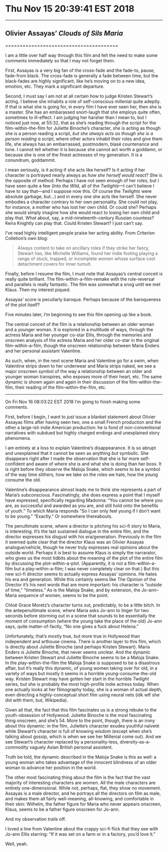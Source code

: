 # Thu Nov 15 20:39:41 EST 2018
----------------------------
## Olivier Assayas’ _Clouds of Sils Maria_
=======================================

I am a little over half way through this film and felt the need to make some
comments immediately so that I may not forget them.

First, Assayas is a very big fan of the cross-fade and the fade-to, pause,
fade-from black. The cross-fade is generally a fade between time, but the
black-fades are highly significant, like he’s moving on to a new idea, emotion,
etc. They mark a significant departure.

Second, I must say I am not at all certain how to judge Kristen Stewart’s
acting. I believe she inhabits a role of self-conscious millenial quite adeptly.
If that is what she is going for, in every film I have ever seen her, then she
is a master. She has an embarassed snort-laugh that she employs quite often,
sometimes to ill-effect. I am judging her harsher than I mean to, but I noticed
just now, at 55:32, that as she’s reading through the script for the
film-within-the-film for Juliette Binoche’s character, she is acting as though
she is a person reading a script, _but she always acts as though she is a person
reading a script_, where other actors inhabit their roles and give them life,
she always has an embarrassed, postmodern, blasé countenance and tone. I cannot
tell whether it is because she cannot act worth a goddamn, or because she is one
of the finest actresses of my generation. It is a conundrum, goddammit.

I mean seriously, is it acting if she acts like herself? Is it acting if her
character is portrayed nearly always as _how she herself would react_? She is
the opposite of method. Perhaps I have not seen enough of her roles, but I have
seen quite a few (_Into the Wild_, all of the _Twilights_—I can’t believe I have
to say that—and I suppose now this. Of course the _Twilights_ were absolute
garbage, but...) and in every one she acts like herself. She never embodies a
character contrary to her own personality. She could not play, for instance, a
mother who has lost her own child. Or could she? Perhaps she would simply
imagine how she would react to losing her own child and play that. What about,
say, a mid-nineteenth-century Russian countess? Keira Knightly can play that.
Could Kristen Stewart? I just can’t say.

I’ve read highly intelligent people praise her acting ability. From Criterion
Colletion’s own blog:

>Always content to take on ancillary roles if they strike her fancy, Stewart
>has, like Michelle Williams, found her indie footing playing a range of stuck,
>trapped, or incomplete women whose surface cool detachment covers for inner
>tumult. 

Finally, before I resume the film, I must note that Assayas’s central conceit is
really quite brilliant. The film-within-a-film-remake with the role-reversal and
parallels is really fantastic. The film was somewhat a snog until we met Klaus.
Then my interest piqued.

Assayas’ score is peculiarly baroque. Perhaps because of the baroqueness of the
plot itself?

Five minutes later, I’m beginning to see this film opening up like a book.

The central conceit of the film is a relationship between an older woman and a
younger woman. It is explored in a multitude of ways, through the actress Maria
and her younger co-star Ellis, through the memories and onscreen analysis of the
actress Maria and her older co-star in the original film-within-a-film, though
the onscreen relationship between Maria Enders and her personal assistant
Valentine.

As such, when, in the next scene Maria and Valentine go for a swim, when
Valentine strips down to her underwear and Maria strips naked, we see a major
onscreen symbol of the way a relationship between an older and younger woman
transpires, who exposes more of their heart, etc. The same dynamic is shown
again and again in their discussion of the film-within-the-film, their reading
of the film-within-the-film, etc.

---

On Fri Nov 16 08:03:22 EST 2018 I’m going to finish making some comments.

First, before I begin, I want to just issue a blanket statement about Olivier
Assayas films after having seen two, one a small French production and the other
a large-ish indie American production: he is fond of non-conventional narratives
with subdued but highly charged endings and unexplained story phenomena.

I am entirely at a loss to explain Valentine’s disappearance. It is so abrupt
and unexplained that it cannot be seen as anything _but_ symbolic. She
disappears right after I made the observation that she is far more
self-confident and aware of where she is and  what she is doing than her boss.
It is right before they observe the Maloja Snake, which seems to be a symbol of
the way time slithers, how we take on the roles we hate, how the young consume
the old.

Valentine’s disappearance almost leads me to think she represents a part of
Maria’s subconscious. Fascinatingly, she does express a point that I myself have
expressed, specifically regarding Madonna: “You cannot be where you are, as
successful and awarded as you are, and still hold onto the benefits of youth.”
To which Maria responds “So I can only feel young if I don’t want to be young.”
“Exactly.” Or somewhere thereabouts.

The penultimate scene, where a director is pitching his sci-fi story to Maria,
is interesting. It’s the last sustained dialogue in the entire film, and the
director expresses his disgust with his era/generation. Previously in the film
it seemed quite clear that the director Klaus was an Olivier Assayas
analogue/vehicle, though he never truly expresses real opinions about the
outside world. Perhaps it is best to assume Klaus is simply the narrarator, who
gives us the most tidbits about the meaning of the plot of the entire film by
discussing the plot-within-a-plot. (Apparently, it is not a film-within-a-film
but a play-within-a-film; I was never completely clear on that.) But this new
sci-fi director seems to actually express Assayas’ opinions. He hates his era
and generation. While this certainly seems like The Opinion of the Director it’s
his next words that are more important: his character is “outside of time,”
“timeless.” As is the Maloja Snake, and by extension, the Jo-ann–Maria sequence
of women, seems to be the point.

Chloë Grace Moretz’s character turns out, predictably, to be a little bitch.
In the antepenultimate scene, where Maria asks Jo-ann to linger for two seconds
before storming out in a scene that sounds to be essentially the moment of
consumption (where the young take the place of the old) Jo-ann says, quite
matter-of-factly, “No one gives a fuck about Helena.”

Unfortunately, that’s mostly true, but more true in Hollywood than independent
and arthouse cinema. There is another layer to this film, which is directly
about Juliette Binoche (and perhaps Kristen Stewart). Maria Enders _is_ Juliette
Binoche, that never seems unclear. And the dynamic between Kristen Stewart and
Juliette Binoche seems to be a Maloja Snake. In the play-within-the-film the
Maloja Snake is supposed to be a disastrous affair, but it’s really this
dynamic, of young women taking over for old, in a variety of ways but mostly it
seems in a horrible young-consume-the-old way. Kristen Stewart may have gotten
her start in the horrible _Twilight_ series, but she is probably the most
high-profile indie actress today. When one actually looks at her filmography
today, she is a woman of actual depth, even directing a highly-conceptual short
film using neural nets (idk wtf she did with them, but, Wikipedia).

Given all that, the fact that this film fascinates us is a strong rebuke to the
youth-obsession of Hollywood. Juliette Binoche is the most fascinating thing
onscreen, and she’s 54. More to the point, though, there is an irony about this
dynamic: in the film, Juliette’s character exudes youthful naïveté while
Stewart’s character is full of knowing wisdom (except when she’s talking about
gossip, which is when we see her Millenial come out). And we see Stewart’s
character replaced by a personality-less, diversity-as-a-commodity vaguely Asian
British personal assistent.

Truth be told, the dynamic described in the Maloja Snake is this as well: a
young woman who takes advantage of the innocent blindness of an older woman to
advance her position in the world.

The other most fascinating thing about the film is the fact that the vast
majority of interesting characters are women. All the male characters are
entirely one-dimensional. While not, perhaps, flat, they show no movement.
Assayas is a male director, and he portrays all the directors on film as male,
and makes them all fairly well-meaning, all-knowing, and comfortable in their
skin: Wilhelm, the father figure for Maria who never appears onscreen, Klaus,
seems to be a father figure onscreen for Jo-ann.

And my observation trails off.

I loved a line from Valentine about the crappy sci-fi flick that they see with
Jo-ann Ellis starring: “If it was set on a farm or in a factory, you’d love it.”

Well, yeah.
